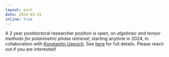 ```yaml
---
layout: post
date: 2024-03-15
inline: true
---
```

A 2 year postdoctoral researcher position is open, on *algebraic and tensor methods for polarimetric phase retrieval*, starting anytime in 2024, in collaboration with [Konstantin Usevich](http://w3.cran.univ-lorraine.fr/perso/konstantin.usevich/). 
See [here](/assets/jobs/postdocOfferAtemporal2024.pdf) for full details. Please reach out if you are interested!
